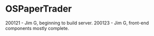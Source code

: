 # OSPaperTrader

200121 - Jim G, beginning to build server.
200123 - Jim G, front-end components mostly complete.